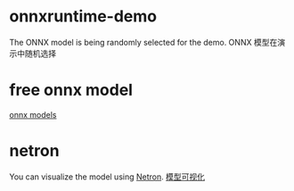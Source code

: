 # onnxruntime-demo
The ONNX model is being randomly selected for the demo.
ONNX 模型在演示中随机选择
# free onnx model
[onnx models](https://github.com/onnx/models/tree/main)

# netron
You can visualize the model using [Netron](https://netron.app/).
[模型可视化](https://netron.app/)
